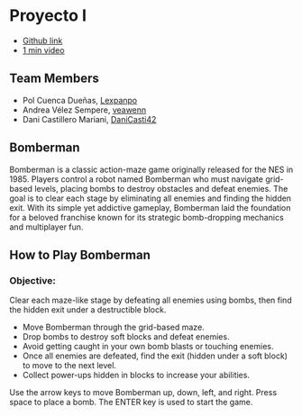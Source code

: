 # Proyecto I
* [Github link](https://github.com/Lexpanpo/Proyecto1_Bomberman)
* [1 min video](https://youtu.be/qd4kzFKo_zM)

## Team Members
* Pol Cuenca Dueñas, [Lexpanpo](https://github.com/Lexpanpo)
* Andrea Vélez Sempere, [veawenn](https://github.com/veawenn)
* Dani Castillero Mariani, [DaniCasti42](https://github.com/DaniCasti42)

## Bomberman
Bomberman is a classic action-maze game originally released for the NES in 1985. Players control a robot named Bomberman who must navigate grid-based levels, placing bombs to destroy obstacles and defeat enemies. The goal is to clear each stage by eliminating all enemies and finding the hidden exit. With its simple yet addictive gameplay, Bomberman laid the foundation for a beloved franchise known for its strategic bomb-dropping mechanics and multiplayer fun.

## How to Play Bomberman
### Objective:
Clear each maze-like stage by defeating all enemies using bombs, then find the hidden exit under a destructible block.
* Move Bomberman through the grid-based maze.
* Drop bombs to destroy soft blocks and defeat enemies.
* Avoid getting caught in your own bomb blasts or touching enemies.
* Once all enemies are defeated, find the exit (hidden under a soft block) to move to the next level.
* Collect power-ups hidden in blocks to increase your abilities.

Use the arrow keys to move Bomberman up, down, left, and right. 
Press space to place a bomb. The ENTER key is used to start the game.
